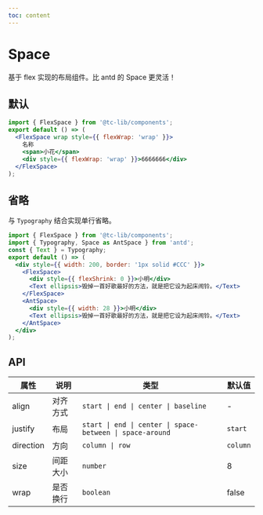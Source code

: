 ```yaml
---
toc: content
---
```


# Space

基于 flex 实现的布局组件。比 antd 的 Space 更灵活！

## 默认

```jsx
import { FlexSpace } from '@tc-lib/components';
export default () => (
  <FlexSpace wrap style={{ flexWrap: 'wrap' }}>
    名称
    <span>小花</span>
    <div style={{ flexWrap: 'wrap' }}>6666666</div>
  </FlexSpace>
);
```

## 省略

与 `Typography` 结合实现单行省略。

```jsx
import { FlexSpace } from '@tc-lib/components';
import { Typography, Space as AntSpace } from 'antd';
const { Text } = Typography;
export default () => (
  <div style={{ width: 200, border: '1px solid #CCC' }}>
    <FlexSpace>
      <div style={{ flexShrink: 0 }}>小明</div>
      <Text ellipsis>毁掉一首好歌最好的方法，就是把它设为起床闹铃。</Text>
    </FlexSpace>
    <AntSpace>
      <div style={{ width: 28 }}>小明</div>
      <Text ellipsis>毁掉一首好歌最好的方法，就是把它设为起床闹铃。</Text>
    </AntSpace>
  </div>
);
```

## API

| 属性      | 说明     | 类型                                                      | 默认值   |
| --------- | -------- | --------------------------------------------------------- | -------- |
| align     | 对齐方式 | `start \| end \| center \| baseline`                      | -        |
| justify   | 布局     | `start \| end \| center \| space-between \| space-around` | `start`  |
| direction | 方向     | `column \| row`                                           | `column` |
| size      | 间距大小 | `number`                                                  | 8        |
| wrap      | 是否换行 | `boolean`                                                 | false    |
